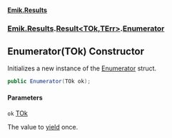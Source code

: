 #### [Emik.Results](index.md 'index')
### [Emik.Results](Emik.Results.md 'Emik.Results').[Result&lt;TOk,TErr&gt;](Result_TOk,TErr_.md 'Emik.Results.Result<TOk,TErr>').[Enumerator](Result_TOk,TErr_.Enumerator.md 'Emik.Results.Result<TOk,TErr>.Enumerator')

## Enumerator(TOk) Constructor

Initializes a new instance of the [Enumerator](Result_TOk,TErr_.Enumerator.md 'Emik.Results.Result<TOk,TErr>.Enumerator') struct.

```csharp
public Enumerator(TOk ok);
```
#### Parameters

<a name='Emik.Results.Result_TOk,TErr_.Enumerator.Enumerator(TOk).ok'></a>

`ok` [TOk](Result_TOk,TErr_.Enumerator.md#Emik.Results.Result_TOk,TErr_.Enumerator.TOk 'Emik.Results.Result<TOk,TErr>.Enumerator.TOk')

The value to [yield](https://docs.microsoft.com/en-us/dotnet/csharp/language-reference/keywords/yield 'https://docs.microsoft.com/en-us/dotnet/csharp/language-reference/keywords/yield') once.
